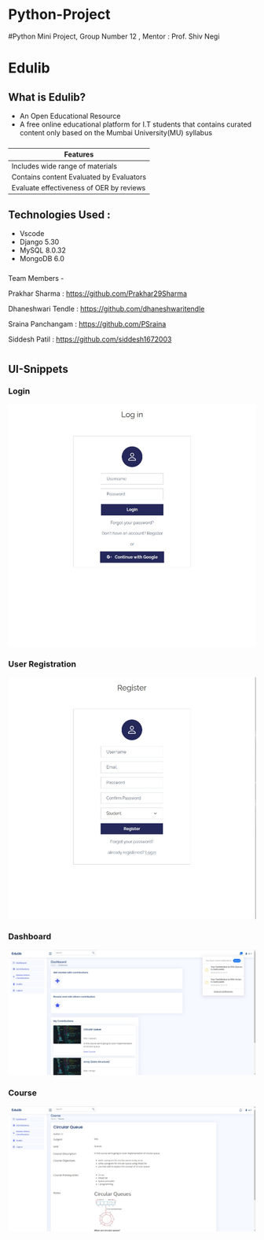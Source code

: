 # Python-Project
#Python Mini Project, Group Number 12 , Mentor : Prof. Shiv Negi


# Edulib

## What is Edulib?
* An Open Educational Resource
* A free online educational platform for I.T students that contains curated content only based on the Mumbai University(MU) syllabus

###

|               Features                   | 
|------------------------------------------|
| Includes wide range of materials         | 
| Contains content Evaluated by Evaluators |
| Evaluate effectiveness of OER by reviews |


## Technologies Used :
* Vscode
* Django 5.30
* MySQL 8.0.32
* MongoDB 6.0

###
Team Members - 

Prakhar Sharma : https://github.com/Prakhar29Sharma

Dhaneshwari Tendle : https://github.com/dhaneshwaritendle

Sraina Panchangam : https://github.com/PSraina

Siddesh Patil : https://github.com/siddesh1672003

#

<h2 id="snip">UI-Snippets</h2>
<h3 id = "login_header">Login</h3>
<img id="login" src="snippets/Login_page.jpg">
<h3 id = "user_reg_header">User Registration</h3>
<img id="userregistration" src="snippets/user_registration.jpg">
<h3 id = "dashobard_header">Dashboard</h3>
<img id="dashboard" src="snippets/dashboard.jpg">
<h3 id = "course_header">Course</h3>
<img id="course" src="snippets/Course_page.jpg">
